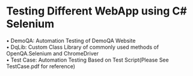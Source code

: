 # Testing Different WebApp using C# Selenium

• DemoQA: Automation Testing of DemoQA Website\
• DqLib: Custom Class Library of commonly used methods of OpenQA.Selenium and ChromeDriver\
• Test Case: Automation Testing Based on Test Script(Please See TestCase.pdf for reference)
